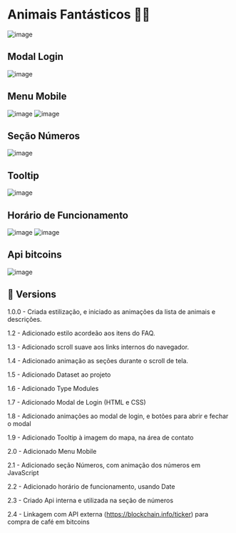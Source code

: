 # Animais Fantásticos 🐱‍💻

![image](https://user-images.githubusercontent.com/89994391/199326923-8f4fc3fd-cbc1-49f4-bc91-6ec625887aac.png)

## Modal Login
![image](https://user-images.githubusercontent.com/89994391/199313684-1f0d6119-cfd5-4296-aa8f-c363d7300d36.png)

## Menu Mobile
![image](https://user-images.githubusercontent.com/89994391/199314029-14020d99-05fb-4dc9-b6ee-c780bbbded16.png)
![image](https://user-images.githubusercontent.com/89994391/199313923-1222e204-744f-4ecf-bb82-b23682af80a1.png)

## Seção Números
![image](https://user-images.githubusercontent.com/89994391/199327070-2c8ffe3b-7477-4177-baa6-a7c399bbd7e3.png)

## Tooltip
![image](https://user-images.githubusercontent.com/89994391/199058694-71ee3395-0de1-4a63-8ba0-12a8e76a3fda.png)

## Horário de Funcionamento
![image](https://user-images.githubusercontent.com/89994391/199334651-73a946ac-6b7d-403b-bebb-6a4a2e5f426c.png)
![image](https://user-images.githubusercontent.com/89994391/199334770-c7ca0f19-be85-4bd9-870a-e0a01ea07b99.png)

## Api bitcoins
![image](https://user-images.githubusercontent.com/89994391/201678741-711675c6-895e-4372-945e-f735f0830378.png)




## 🦄 Versions

1.0.0 - Criada estilização, e iniciado as animações da lista de animais e descrições.

1.2 - Adicionado estilo acordeão aos itens do FAQ.

1.3 - Adicionado scroll suave aos links internos do navegador.

1.4 - Adicionado animação as seções durante o scroll de tela.

1.5 - Adicionado Dataset ao projeto

1.6 - Adicionado Type Modules

1.7 - Adicionado Modal de Login (HTML e CSS)

1.8 - Adicionado animações ao modal de login, e botões para abrir e fechar o modal

1.9 - Adicionado Tooltip à imagem do mapa, na área de contato

2.0 - Adicionado Menu Mobile

2.1 - Adicionado seção Números, com animação dos números em JavaScript

2.2 - Adicionado horário de funcionamento, usando Date

2.3 - Criado Api interna e utilizada na seção de números

2.4 - Linkagem com API externa (https://blockchain.info/ticker) para compra de café em bitcoins
